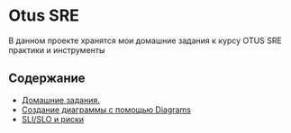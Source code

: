 # Otus SRE

В данном проекте хранятся мои домашние задания к курсу OTUS SRE практики и инструменты

## Содержание

* [Домашние задания.](hw.md)
* [Создание диаграммы с помощью Diagrams](diagrams.md)
* [SLI/SLO и риски](sli_slo_risks.md)